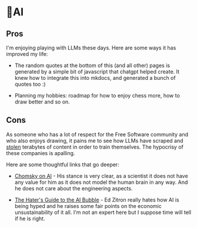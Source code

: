 # 🧠AI

## Pros

I'm enjoying playing with LLMs these days. Here are some ways it has improved
my life:

- The random quotes at the bottom of this (and all other) pages is
  generated by a simple bit of javascript that chatgpt helped
  create. It knew how to integrate this into mkdocs, and generated a
  bunch of quotes too :)

- Planning my hobbies: roadmap for how to enjoy chess more, how to draw better
  and so on.

## Cons

As someone who has a lot of respect for the Free Software community and who
also enjoys drawing, it pains me to see how LLMs have scraped and
[stolen](https://www.theatlantic.com/technology/archive/2025/03/libgen-meta-openai/682093/)
terabytes of content in order to train themselves. The hypocrisy of these
companies is apalling.

Here are some thoughtful links that go deeper:

- [Chomsky on AI](https://chomsky.info/20230503-2/) - His stance is very clear,
  as a scientist it does not have any value for him as it does not model the
  human brain in any way. And he does not care about the engineering aspects.

- [The Hater's Guide to the AI
  Bubble](https://www.wheresyoured.at/the-haters-gui/) - Ed Zitron really hates
  how AI is being hyped and he raises some fair points on the economic
  unsustainability of it all. I'm not an expert here but I suppose time will
  tell if he is right.

